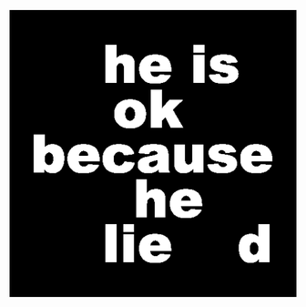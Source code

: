 
![Subtract 2 images and find the decoded message](https://github.com/Saeid-Zafarinezhad/PyLearn/blob/main/Assignments/22/decoded.tif?raw=true)
